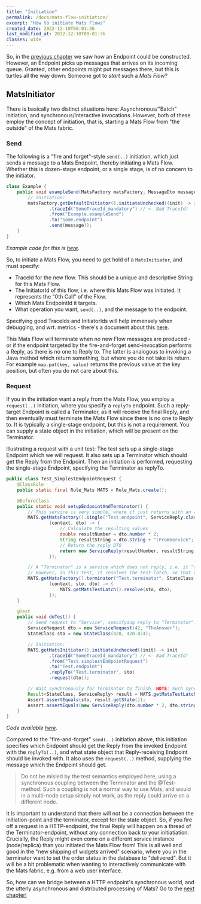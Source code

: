 ```yaml
---
title: "Initiation"
permalink: /docs/mats-flow-initiation/
excerpt: "How to initiate Mats Flows"
created_date: 2022-12-10T00:01:36
last_modified_at: 2022-12-10T00:01:36
classes: wide
---
```



So, in the [previous chapter](/docs/message-oriented-rpc) we saw how an Endpoint could be constructed. However, an Endpoint
picks up messages that arrives on its incoming queue. Granted, other endpoints might put messages there, but this is
turtles all the way down: Someone got to _start_ such a _Mats Flow_?

## MatsInitiator

There is basically two distinct situations here: Asynchronous/"Batch" initiation, and synchronous/interactive
invocations. However, both of these employ the concept of initiation, that is, starting a Mats Flow from "the outside"
of the Mats fabric.

### Send

The following is a "fire and forget"-style `send(..)` initiation, which just sends a message to a Mats Endpoint, thereby
initiating a Mats Flow. Whether this is dozen-stage endpoint, or a single stage, is of no concern to the initiator.

```java
class Example {
    public void exampleSend(MatsFactory matsFactory, MessageDto message) {
        // Initiation:
        matsFactory.getDefaultInitiator().initiateUnchecked((init) -> init
                .traceId("SomeTraceId_mandatory") // <- Bad TraceId!
                .from("Example.exampleSend")
                .to("Some.endpoint")
                .send(message));
    }
}
```
_Example code for this is [here](https://github.com/centiservice/mats3/blob/main/mats-api-test/src/test/java/io/mats3/api_test/basics/Test_SimplestSendReceive.java)._

So, to initiate a Mats Flow, you need to get hold of a `MatsInitiator`, and must specify:

* TraceId for the new flow. This should be a unique and descriptive String for this Mats Flow.
* The InitiatorId of this flow, i.e. where this Mats Flow was initiated. It represents the "0th Call" of the Flow.
* Which Mats EndpointId it targets.
* What operation you want, `send(..)`, and the message to the endpoint.

Specifying good TraceIds and InitiatorIds will help immensely when debugging, and wrt. metrics - there's a document
about this [here](https://github.com/centiservice/mats3/blob/main/docs/developing/TraceIdsAndInitiatorIds.md).

This Mats Flow will terminate when no new Flow messages are produced - or if the endpoint targeted by the fire-and-forget
send-invocation performs a Reply, as there is no one to Reply to. The latter is analogous to invoking a Java method
which return something, but where you do not take its return. For example `map.put(key, value)` returns the previous
value at the key position, but often you do not care about this.

### Request

If you in the initiation want a reply from the Mats Flow, you employ a `request(..)` initiation, where you specify a
`replyTo` endpoint. Such a reply-target Endpoint is called a Terminator, as it will receive the final Reply, and then
eventually must terminate the Mats Flow since there is no one to Reply to. It is typically a single-stage endpoint, but
this is not a requirement. You can supply a state object in the initiation, which will be present on the Terminator.

Illustrating a request with a unit test: The test sets up a single-stage Endpoint which we will request. It also sets up
a Terminator which should get the Reply from the Endpoint. Then an initiation is performed, requesting the single-stage
Endpoint, specifying the Terminator as replyTo.

```java
public class Test_SimplestEndpointRequest {
    @ClassRule
    public static final Rule_Mats MATS = Rule_Mats.create();

    @BeforeClass
    public static void setupEndpointAndTerminator() {
        // This service is very simple, where it just returns with an alteration of what it gets input.
        MATS.getMatsFactory().single("Test.endpoint", ServiceReply.class, ServiceRequest.class,
                (context, dto) -> {
                    // Calculate the resulting values
                    double resultNumber = dto.number * 2;
                    String resultString = dto.string + ":FromService";
                    // Return the reply DTO
                    return new ServiceReply(resultNumber, resultString);
                });

        // A "Terminator" is a service which does not reply, i.e. it "consumes" any incoming messages.
        // However, in this test, it resolves the test-latch, so that the main test thread can assert.
        MATS.getMatsFactory().terminator("Test.terminator", StateClass.class, ServiceReply.class,
                (context, sto, dto) -> {
                    MATS.getMatsTestLatch().resolve(sto, dto);
                });
    }

    @Test
    public void doTest() {
        // Send request to "Service", specifying reply to "Terminator".
        ServiceRequest dto = new ServiceRequest(42, "TheAnswer");
        StateClass sto = new StateClass(420, 420.024);

        // Initiation:
        MATS.getMatsInitiator().initiateUnchecked((init) -> init
                .traceId("SomeTraceId_mandatory") // <- Bad TraceId!
                .from("Test.simplestEndpointRequest")
                .to("Test.endpoint")
                .replyTo("Test.terminator", sto)
                .request(dto));

        // Wait synchronously for terminator to finish. NOTE: Such synchronous wait is not a typical Mats flow!
        Result<StateClass, ServiceReply> result = MATS.getMatsTestLatch().waitForResult();
        Assert.assertEquals(sto, result.getState());
        Assert.assertEquals(new ServiceReply(dto.number * 2, dto.string + ":FromService"), result.getData());
    }
}
```
_Code available [here](https://github.com/centiservice/mats3/blob/main/mats-api-test/src/test/java/io/mats3/api_test/basics/Test_SimplestEndpointRequest.java)._

Compared to the "fire-and-forget" `send(..)` initiation above, this initiation specifies which Endpoint should get the
Reply from the invoked Endpoint with the `replyTo(..)`, and what state object that Reply-receiving Endpoint should be
invoked with. It also uses the `request(..)` method, supplying the message which the Endpoint should get.

> Do not be misled by the test semantics employed here, using a synchronous coupling between the Terminator and
> the @Test-method. Such a coupling is not a normal way to use Mats, and would in a multi-node setup simply not work, 
> as the reply could arrive on a different node.

It is important to understand that there will not be a connection between the initiation-point and the terminator,
except for the state object. So, if you fire off a request in a HTTP-endpoint, the final Reply will happen on a thread
of the Terminator-endpoint, without any connection back to your initiatiation. Crucially, the Reply might even come on a
different service instance (node/replica) than you initiated the Mats Flow from! This is all well and good in the "new
shipping of widgets arrived" scenario, where you in the terminator want to set the order status in the database to
"delivered". But it will be a bit problematic when wanting to interactively communicate with the Mats fabric, e.g. from
a web user interface.

So, how can we bridge between a HTTP endpoint's synchronous world, and the utterly asynchronous and distributed
processing of Mats? Go to the [next chapter!](/docs/sync-async-bridge)
